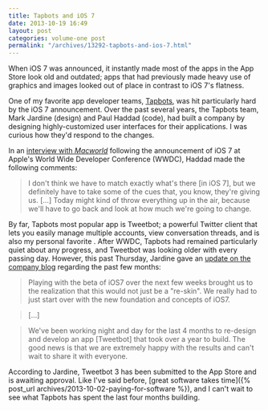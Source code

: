 ```yaml
---
title: Tapbots and iOS 7
date: 2013-10-19 16:49
layout: post
categories: volume-one post
permalink: "/archives/13292-tapbots-and-ios-7.html"
---
```



When iOS 7 was announced, it instantly made most of the apps in the App Store look old and outdated; apps that had previously made heavy use of graphics and images looked out of place in contrast to iOS 7's flatness.

One of my favorite app developer teams, [Tapbots](http://tapbots.com), was hit particularly hard by the iOS 7 announcement. Over the past several years, the Tapbots team, Mark Jardine (design) and Paul Haddad (code), had built a company by designing highly-customized user interfaces for their applications. I was curious how they'd respond to the changes.

In an [interview with _Macworld_](http://www.macworld.com/video/26841/paul-haddad-on-tweetbot-and-calcbot.html) following the announcement of iOS 7 at Apple's World Wide Developer Conference (WWDC), Haddad made the following comments:

> I don't think we have to match exactly what's there [in iOS 7], but we definitely have to take some of the cues that, you know, they're giving us.
>[...]
> Today might kind of throw everything up in the air, because we'll have to go back and look at how much we're going to change.

By far, Tapbots most popular app is Tweetbot; a powerful Twitter client that lets you easily manage multiple accounts, view conversation threads, and is also my personal favorite . After WWDC, Tapbots had remained particularly quiet about any progress, and Tweetbot was looking older with every passing day. However, this past Thursday, Jardine gave an [update on the company blog](http://tapbots.com/blog/business/tapbots-and-the-state-of-our-apps-in-ios7) regarding the past few months:

> Playing with the beta of iOS7 over the next few weeks brought us to the realization that this would not just be a "re-skin". We really had to just start over with the new foundation and concepts of iOS7.

> [...]

> We've been working night and day for the last 4 months to re-design and develop an app [Tweetbot] that took over a year to build. The good news is that we are extremely happy with the results and can't wait to share it with everyone.

According to Jardine, Tweetbot 3 has been submitted to the App Store and is awaiting approval. Like I've said before, [great software takes time]({% post_url archives/2013-10-02-paying-for-software %}), and I can't wait to see what Tapbots has spent the last four months building.
